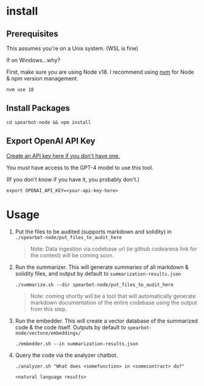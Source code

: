 # install

## Prerequisites

This assumes you're on a Unix system. (WSL is fine)

If on Windows...why?

First, make sure you are using Node v18. I recommend using [nvm](https://github.com/nvm-sh/nvm) for Node & npm version management.

```
nvm use 18
```

## Install Packages

```
cd spearbot-node && npm install
```

## Export OpenAI API Key

[Create an API key here if you don't have one.](https://platform.openai.com/account/api-keys)

You *must* have access to the GPT-4 model to use this tool.

(If you don't know if you have it, you probably don't.)

```
export OPENAI_API_KEY=<your-api-key-here>
```

# Usage

1) Put the files to be audited (supports markdown and solidity) in `./spearbot-node/put_files_to_audit_here`

    > Note: Data ingestion via codebase url (ie github codearena link for the contest) will be coming soon.

2) Run the summarizer. This will generate summaries of all markdown & solidity files, and output by default to `summarization-results.json`

    ```
    ./summarize.sh --dir spearbot-node/put_files_to_audit_here
    ```

    > Note: coming shortly will be a tool that will automatically generate markdown documentation of the entire codebase using the output from this step.

3) Run the embedder. This will create a vector database of the summarized code & the code itself. Outputs by default to `spearbot-node/vectore/embeddings/`

    ```
    ./embedder.sh --in summarization-results.json
    ```

4) Query the code via the analyzer chatbot.

    ```
    ./analyzer.sh "What does <somefunction> in <somecontract> do?"

    <natural language results>
    ```

